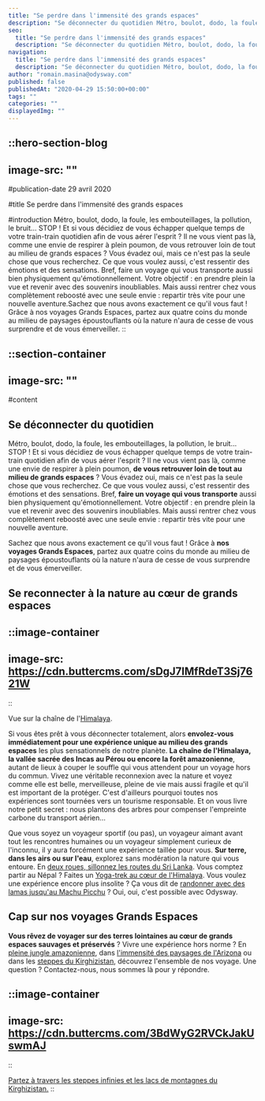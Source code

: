 ```yaml
---
title: "Se perdre dans l'immensité des grands espaces"
description: "Se déconnecter du quotidien Métro, boulot, dodo, la foule, les embouteillages, la pollution, le bruit… STOP ! Et si vous décidiez de vous échapper quelque temps de votre train-train quotidien afin de vous aérer l'esprit ? Il ne vous vient pas là, comme une envie de respirer à plein poumon, ..."
seo:
  title: "Se perdre dans l'immensité des grands espaces"
  description: "Se déconnecter du quotidien Métro, boulot, dodo, la foule, les embouteillages, la pollution, le bruit… STOP ! Et si vous décidiez de vous éc"
navigation:
  title: "Se perdre dans l'immensité des grands espaces"
  description: "Se déconnecter du quotidien Métro, boulot, dodo, la foule, les embouteillages, la pollution, le bruit… STOP ! Et si vous décidiez de vous échapper quelque temps de votre train-train quotidien afin de vous aérer l'esprit ? Il ne vous vient pas là, comme une envie de respirer à plein poumon, ..."
author: "romain.masina@odysway.com"
published: false
publishedAt: "2020-04-29 15:50:00+00:00"
tags: ""
categories: ""
displayedImg: ""
---
```


::hero-section-blog
---
image-src: ""
---
#publication-date
29 avril 2020

#title
Se perdre dans l'immensité des grands espaces

#introduction
Métro, boulot, dodo, la foule, les embouteillages, la pollution, le bruit… STOP ! Et si vous décidiez de vous échapper quelque temps de votre train-train quotidien afin de vous aérer l'esprit ? Il ne vous vient pas là, comme une envie de respirer à plein poumon, de vous retrouver loin de tout au milieu de grands espaces ? Vous évadez oui, mais ce n'est pas la seule chose que vous recherchez. Ce que vous voulez aussi, c'est ressentir des émotions et des sensations. Bref, faire un voyage qui vous transporte aussi bien physiquement qu'émotionnellement. Votre objectif : en prendre plein la vue et revenir avec des souvenirs inoubliables. Mais aussi rentrer chez vous complètement reboosté avec une seule envie : repartir très vite pour une nouvelle aventure.Sachez que nous avons exactement ce qu'il vous faut ! Grâce à nos voyages Grands Espaces, partez aux quatre coins du monde au milieu de paysages époustouflants où la nature n'aura de cesse de vous surprendre et de vous émerveiller.
::

::section-container
---
image-src: ""
---
#content
## Se déconnecter du quotidien

Métro, boulot, dodo, la foule, les embouteillages, la pollution, le bruit… STOP ! Et si vous décidiez de vous échapper quelque temps de votre train-train quotidien afin de vous aérer l'esprit ? Il ne vous vient pas là, comme une envie de respirer à plein poumon, **de vous retrouver loin de tout au milieu de grands espaces** ? Vous évadez oui, mais ce n'est pas la seule chose que vous recherchez. Ce que vous voulez aussi, c'est ressentir des émotions et des sensations. Bref, **faire un voyage qui vous transporte** aussi bien physiquement qu'émotionnellement. Votre objectif : en prendre plein la vue et revenir avec des souvenirs inoubliables. Mais aussi rentrer chez vous complètement reboosté avec une seule envie : repartir très vite pour une nouvelle aventure.  
  
Sachez que nous avons exactement ce qu'il vous faut ! Grâce à **nos voyages Grands Espaces**, partez aux quatre coins du monde au milieu de paysages époustouflants où la nature n'aura de cesse de vous surprendre et de vous émerveiller.

## Se reconnecter à la nature au cœur de grands espaces

::image-container
---
image-src: https://cdn.buttercms.com/sDgJ7IMfRdeT3Sj7621W
---
::

Vue sur la chaîne de l'[Himalaya](https://odysway.com/voyages/yoga-trek-himalaya).

Si vous êtes prêt à vous déconnecter totalement, alors **envolez-vous immédiatement pour une expérience unique au milieu des grands espaces** les plus sensationnels de notre planète. **La chaîne de l'Himalaya, la vallée sacrée des Incas au Pérou ou encore la forêt amazonienne**, autant de lieux à couper le souffle qui vous attendent pour un voyage hors du commun. Vivez une véritable reconnexion avec la nature et voyez comme elle est belle, merveilleuse, pleine de vie mais aussi fragile et qu'il est important de la protéger. C'est d'ailleurs pourquoi toutes nos expériences sont tournées vers un tourisme responsable. Et on vous livre notre petit secret : nous plantons des arbres pour compenser l'empreinte carbone du transport aérien…  
  
Que vous soyez un voyageur sportif (ou pas), un voyageur aimant avant tout les rencontres humaines ou un voyageur simplement curieux de l'inconnu, il y aura forcément une expérience taillée pour vous. **Sur terre, dans les airs ou sur l'eau**, explorez sans modération la nature qui vous entoure. En [deux roues, sillonnez les routes du Sri Lanka](https://odysway.com/voyages/voyage-velo-sri-lanka). Vous comptez partir au Népal ? Faites un [Yoga-trek au cœur de l'Himalaya](https://odysway.com/voyages/yoga-trek-himalaya). Vous voulez une expérience encore plus insolite ? Ça vous dit de [randonner avec des lamas jusqu'au Machu Picchu](https://odysway.com/voyages/trek-lamas-perou) ? Oui, oui, c'est possible avec Odysway.

## Cap sur nos voyages Grands Espaces

**Vous rêvez de voyager sur des terres lointaines au cœur de grands espaces sauvages et préservés** ? Vivre une expérience hors norme ? En [pleine jungle amazonienne](https://odysway.com/voyages/survie-jungle-amazonienne), dans [l'immensité des paysages de l'Arizona](https://odysway.com/voyages/cow-boy-ranch-etats-unis) ou dans les [steppes du Kirghizistan](https://odysway.com/voyages/immersion-steppes-kirghizistan), découvrez l'ensemble de nos voyage. Une question ? Contactez-nous, nous sommes là pour y répondre.

::image-container
---
image-src: https://cdn.buttercms.com/3BdWyG2RVCkJakUswmAJ
---
::

[Partez à travers les steppes infinies et les lacs de montagnes du Kirghizistan.](https://odysway.com/voyages/immersion-steppes-kirghizistan)
::
